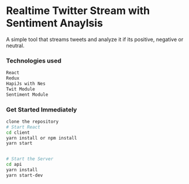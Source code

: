 # Realtime Twitter Stream with Sentiment Anaylsis

A simple tool that streams tweets and analyze it if its positive, negative or neutral.

### Technologies used

```sh
React
Redux
HapiJs with Nes
Twit Module
Sentiment Module
```

### Get Started Immediately

```sh
clone the repository
# Start React
cd client
yarn install or npm install
yarn start


# Start the Server
cd api
yarn install
yarn start-dev
```

